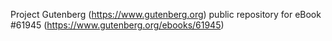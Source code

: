Project Gutenberg (https://www.gutenberg.org) public repository for eBook #61945 (https://www.gutenberg.org/ebooks/61945)

